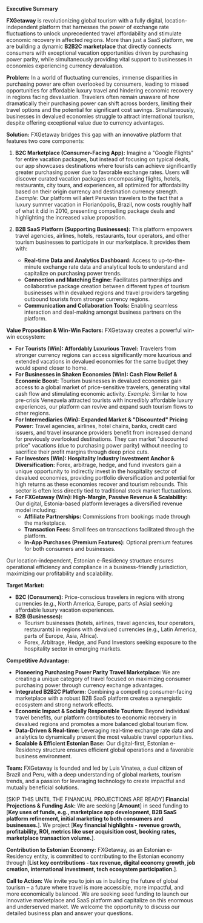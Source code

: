**Executive Summary**

**FXGetaway** is revolutionizing global tourism with a fully digital, location-independent platform that harnesses the power of exchange rate fluctuations to unlock unprecedented travel affordability and stimulate economic recovery in affected regions.  More than just a SaaS platform, we are building a dynamic **B2B2C marketplace** that directly connects consumers with exceptional vacation opportunities driven by purchasing power parity, while simultaneously providing vital support to businesses in economies experiencing currency devaluation.

**Problem:** In a world of fluctuating currencies, immense disparities in purchasing power are often overlooked by consumers, leading to missed opportunities for affordable luxury travel and hindering economic recovery in regions facing devaluation.  Travelers often remain unaware of how dramatically their purchasing power can shift across borders, limiting their travel options and the potential for significant cost savings.  Simultaneously, businesses in devalued economies struggle to attract international tourism, despite offering exceptional value due to currency advantages.

**Solution:**  FXGetaway bridges this gap with an innovative platform that features two core components:

1.  **B2C Marketplace (Consumer-Facing App):**  Imagine a "Google Flights" for entire vacation packages, but instead of focusing on typical deals, our app showcases destinations where tourists can achieve significantly greater purchasing power due to favorable exchange rates.  Users will discover curated vacation packages encompassing flights, hotels, restaurants, city tours, and experiences, all optimized for affordability based on their origin currency and destination currency strength.  *Example:*  Our platform will alert Peruvian travelers to the fact that a luxury summer vacation in Florianópolis, Brazil, now costs roughly half of what it did in 2010, presenting compelling package deals and highlighting the increased value proposition.

2.  **B2B SaaS Platform (Supporting Businesses):**  This platform empowers travel agencies, airlines, hotels, restaurants, tour operators, and other tourism businesses to participate in our marketplace.  It provides them with:
    *   **Real-time Data and Analytics Dashboard:**  Access to up-to-the-minute exchange rate data and analytical tools to understand and capitalize on purchasing power trends.
    *   **Connection and Matching Engine:**  Facilitates partnerships and collaborative package creation between different types of tourism businesses within devalued regions and travel providers targeting outbound tourists from stronger currency regions.
    *   **Communication and Collaboration Tools:**  Enabling seamless interaction and deal-making amongst business partners on the platform.

**Value Proposition & Win-Win Factors:**  FXGetaway creates a powerful win-win ecosystem:

*   **For Tourists (Win): Affordably Luxurious Travel:** Travelers from stronger currency regions can access significantly more luxurious and extended vacations in devalued economies for the same budget they would spend closer to home.
*   **For Businesses in Shaken Economies (Win): Cash Flow Relief & Economic Boost:** Tourism businesses in devalued economies gain access to a global market of price-sensitive travelers, generating vital cash flow and stimulating economic activity.  *Example:* Similar to how pre-crisis Venezuela attracted tourists with incredibly affordable luxury experiences, our platform can revive and expand such tourism flows to other regions.
*   **For Intermediaries (Win): Expanded Market & "Discounted" Pricing Power:** Travel agencies, airlines, hotel chains, banks, credit card issuers, and travel insurance providers benefit from increased demand for previously overlooked destinations.  They can market "discounted price" vacations (due to purchasing power parity) without needing to sacrifice their profit margins through deep price cuts.
*   **For Investors (Win):  Hospitality Industry Investment Anchor & Diversification:** Forex, arbitrage, hedge, and fund investors gain a unique opportunity to indirectly invest in the hospitality sector of devalued economies, providing portfolio diversification and potential for high returns as these economies recover and tourism rebounds.  This sector is often less directly tied to traditional stock market fluctuations.
*   **For FXGetaway (Win):  High-Margin, Passive Revenue & Scalability:** Our digital, Estonia-based platform leverages a diversified revenue model including:
    *   **Affiliate Partnerships:** Commissions from bookings made through the marketplace.
    *   **Transaction Fees:**  Small fees on transactions facilitated through the platform.
    *   **In-App Purchases (Premium Features):**  Optional premium features for both consumers and businesses.

Our location-independent, Estonian e-Residency structure ensures operational efficiency and compliance in a business-friendly jurisdiction, maximizing our profitability and scalability.

**Target Market:**

*   **B2C (Consumers):** Price-conscious travelers in regions with strong currencies (e.g., North America, Europe, parts of Asia) seeking affordable luxury vacation experiences.
*   **B2B (Businesses):**
    *   Tourism businesses (hotels, airlines, travel agencies, tour operators, restaurants) in regions with devalued currencies (e.g., Latin America, parts of Europe, Asia, Africa).
    *   Forex, Arbitrage, Hedge, and Fund Investors seeking exposure to the hospitality sector in emerging markets.

**Competitive Advantage:**

*   **Pioneering Purchasing Power Parity Travel Marketplace:**  We are creating a unique category of travel focused on maximizing consumer purchasing power through currency exchange advantages.
*   **Integrated B2B2C Platform:**  Combining a compelling consumer-facing marketplace with a robust B2B SaaS platform creates a synergistic ecosystem and strong network effects.
*   **Economic Impact & Socially Responsible Tourism:**  Beyond individual travel benefits, our platform contributes to economic recovery in devalued regions and promotes a more balanced global tourism flow.
*   **Data-Driven & Real-time:** Leveraging real-time exchange rate data and analytics to dynamically present the most valuable travel opportunities.
*   **Scalable & Efficient Estonian Base:**  Our digital-first, Estonian e-Residency structure ensures efficient global operations and a favorable business environment.

**Team:**  FXGetaway is founded and led by Luis Vinatea, a dual citizen of Brazil and Peru, with a deep understanding of global markets, tourism trends, and a passion for leveraging technology to create impactful and mutually beneficial solutions.

[SKIP THIS UNTIL THE FINANCIAL PROJECTIONS ARE READY] **Financial Projections & Funding Ask:** We are seeking [**Amount**] in seed funding to [**Key uses of funds, e.g., marketplace app development, B2B SaaS platform refinement, initial marketing to both consumers and businesses.**].  We project [**Key financial highlights - revenue growth, profitability, ROI, metrics like user acquisition cost, booking rates, marketplace transaction volume.**].

**Contribution to Estonian Economy:** FXGetaway, as an Estonian e-Residency entity, is committed to contributing to the Estonian economy through [**List key contributions - tax revenue, digital economy growth, job creation, international investment, tech ecosystem participation.**].

**Call to Action:** We invite you to join us in building the future of global tourism – a future where travel is more accessible, more impactful, and more economically balanced. We are seeking seed funding to launch our innovative marketplace and SaaS platform and capitalize on this enormous and underserved market.  We welcome the opportunity to discuss our detailed business plan and answer your questions.
